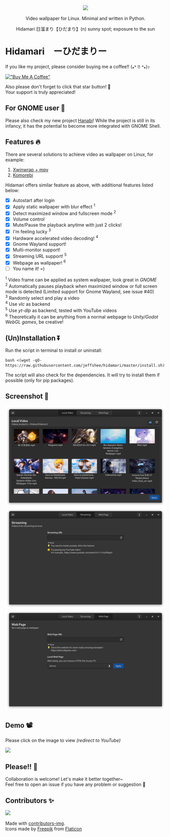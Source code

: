 <p align="center"><img src="https://raw.githubusercontent.com/jeffshee/hidamari/master/res/hidamari.svg" width="256"></p>

<p align="center">Video wallpaper for Linux. Minimal and written in Python.</p>  
<p align="center">Hidamari 日溜まり【ひだまり】(n) sunny spot; exposure to the sun</p>

# Hidamari　ーひだまりー
If you like my project, please consider buying me a coffee!! (⁎˃ ꇴ ˂⁎)ｯ

[!["Buy Me A Coffee"](https://www.buymeacoffee.com/assets/img/custom_images/orange_img.png)](https://www.buymeacoffee.com/jeffshee)

Also please don't forget to click that star button! 🌟  
Your support is truly appreciated!

## For GNOME user 🐾
Please also check my new project [Hanabi](https://github.com/jeffshee/gnome-ext-hanabi)! While the project is still in its infancy, it has the potential to become more integrated with GNOME Shell.

## Features 🔥

There are several solutions to achieve video as wallpaper on Linux, for example:

1. [Xwinwrap + mpv](https://www.linuxuprising.com/2019/05/livestream-wallpaper-for-your-gnome.html)
2. [Komorebi](https://github.com/cheesecakeufo/komorebi)

Hidamari offers similar feature as above, with additional features listed below:

- [x] Autostart after login
- [x] Apply static wallpaper with blur effect <sup>1</sup>
- [x] Detect maximized window and fullscreen mode <sup>2</sup>
- [x] Volume control
- [x] Mute/Pause the playback anytime with just 2 clicks!
- [x] I'm feeling lucky <sup>3</sup>
- [x] Hardware accelerated video decoding! <sup>4</sup>
- [x] Gnome Wayland support!
- [x] Multi-monitor support!
- [x] Streaming URL support! <sup>5</sup>
- [x] Webpage as wallpaper! <sup>6</sup>
- [ ] You name it! =)

<sup>1</sup> Video frame can be applied as system wallpaper, look great in <i>GNOME</i>  
<sup>2</sup> Automatically pauses playback when maximized window or full screen mode is detected (Limited support for Gnome Wayland, see issue #40)  
<sup>3</sup> Randomly select and play a video  
<sup>4</sup> Use <i>vlc</i> as backend  
<sup>5</sup> Use <i>yt-dlp</i> as backend, tested with YouTube videos  
<sup>6</sup> Theoretically it can be anything from a normal webpage to <i>Unity/Godot WebGL games</i>, be creative!

## (Un)Installation ⏬
Run the script in terminal to install or uninstall:
```
bash <(wget -qO- https://raw.githubusercontent.com/jeffshee/hidamari/master/install.sh)
```
The script will also check for the dependencies. It will try to install them if possible (only for pip packages). 

<!-- ## Installation (Fedora, RPM) ⏬

1. Multimedia codecs, refer
   to [Fedora](https://docs.fedoraproject.org/en-US/quick-docs/assembly_installing-plugins-for-playing-movies-and-music/)
2. Enable Copr `sudo dnf copr enable jeffshee/hidamari`
3. Install `sudo dnf install hidamari`

## Installation (Ubuntu, DEB) ⏬

1. Multimedia codecs, refer to [Ubuntu](https://itsfoss.com/install-media-codecs-ubuntu/)
2. Download the `.deb` file from release section
3. Install `sudo apt install ./path/to/hidamari*.deb`
4. (Recommended) Upgrade `youtube-dl` to the latest version:  
   `sudo pip3 install --upgrade youtube-dl`

## Installation (Other linux) ⏬

### Prerequisite

1. python3, pip3, git, ffmpeg, vlc, libx11
2. Multimedia codecs, please refer to your distribution for installation guide
3. PyGObject, refer to [Installation](https://pygobject.readthedocs.io/en/latest/getting_started.html)
4. Pillow, pydbus, youtube-dl `sudo pip3 install pillow pydbus python-vlc youtube-dl`

### Installation

0. Prerequisite stated above.
1. Run `bash <(wget -qO- https://raw.githubusercontent.com/jeffshee/hidamari/master/install.sh)` -->

## Screenshot 📸

![](screenshot/01_video.png)
![](screenshot/02_streaming.png)
![](screenshot/03_webpage.png)

## Demo 📽️

Please click on the image to view <i>(redirect to YouTube)</i>

[![](https://i3.ytimg.com/vi/GV_kL7g94nY/maxresdefault.jpg)](https://www.youtube.com/watch?v=GV_kL7g94nY)

## Please!! 🙏

Collaboration is welcome! Let's make it better together~  
Feel free to open an issue if you have any problem or suggestion 🤗  

## Contributors ✨

<a href="https://github.com/jeffshee/hidamari/graphs/contributors">
  <img src="https://contrib.rocks/image?repo=jeffshee/hidamari" />
</a>

Made with [contributors-img](https://contrib.rocks).  
Icons made by [Freepik](http://www.freepik.com/) from [Flaticon](https://www.flaticon.com)


